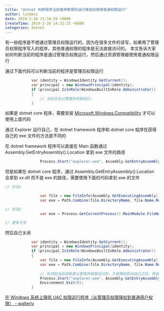 ```yaml
---
title: "dotnet 判断程序当前使用管理员运行降低权使用普通权限运行"
author: lindexi
date: 2019-2-26 15:18:59 +0800
CreateTime: 2019-2-26 14:32:33 +0800
categories: dotnet
---
```


有一些程序是不想通过管理员权限运行的，因为在很多文件的读写，如果用了管理员权限程序写入的程序，其他普通权限的程序是无法直接访问的。
本文告诉大家如何判断当前的程序是通过管理员权限运行，然后通过资源管理器使用普通权限运行

<!--more-->


<!-- csdn -->

通过下面代码可以判断当前的程序是管理员权限运行

```csharp
            var identity = WindowsIdentity.GetCurrent();
            var principal = new WindowsPrincipal(identity);
            if (principal.IsInRole(WindowsBuiltInRole.Administrator))
            {
                // 当前正在以管理员权限运行。
            }
```

如果是 dotnet core 程序，需要安装 [Microsoft.Windows.Compatibility](https://www.nuget.org/packages/Microsoft.Windows.Compatibility) 才可以使用上面代码

通过 Explorer 运行自己，在 dotnet framework 程序和 dotnet core 程序在获得自己的 exe 文件的方法是不同的

在 dotnet framework 程序可以直接在 Main 函数通过 Assembly.GetEntryAssembly().Location 拿到 exe 文件的路径

```csharp
                Process.Start("explorer.exe", Assembly.GetEntryAssembly().Location);

```

但是如果在 dotnet core 程序，通过 Assembly.GetEntryAssembly().Location 会拿到 xx.dll 而不是 exe 的路径，需要使用下面的代码拿到 exe 的文件

```csharp
// 方法1

                var file = new FileInfo(Assembly.GetExecutingAssembly().Location);
                var exe = Path.Combine(file.DirectoryName, file.Name.Replace(file.Extension, "")+".exe");

// 方法2
                var exe = Process.GetCurrentProcess().MainModule.FileName;

// 更多方法
```

然后自己关闭

```csharp
            var identity = WindowsIdentity.GetCurrent();
            var principal = new WindowsPrincipal(identity);
            if (principal.IsInRole(WindowsBuiltInRole.Administrator))
            {
                var file = new FileInfo(Assembly.GetExecutingAssembly().Location);
                var exe = Path.Combine(file.DirectoryName, file.Name.Replace(file.Extension, "") + ".exe");
           	
                // 检测到当前进程是以管理员权限运行的，于是降权启动自己之后，把自己关掉。
                Process.Start("explorer.exe", Assembly.GetEntryAssembly().Location);
                Environment.Exit(0);
            }
```

[在 Windows 系统上降低 UAC 权限运行程序（从管理员权限降权到普通用户权限） - walterlv](https://walterlv.com/post/start-process-with-lowered-uac-privileges.html )

